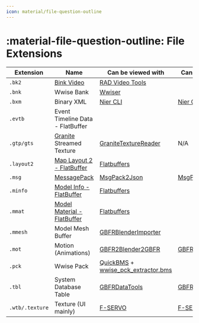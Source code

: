 ```yaml
---
icon: material/file-question-outline
---
```


# :material-file-question-outline: File Extensions

| Extension | Name                       | Can be viewed with   | Can be edited with |
| ----------|----------------------------|----------------------|--------------------|
| `.bk2`    | [Bink Video](https://www.radgametools.com/bnkmain.htm) | [RAD Video Tools](https://www.radgametools.com/bnkdown.htm)
| `.bnk`    | Wwise Bank                 | [Wwiser](https://github.com/bnnm/wwiser)  |
| `.bxm`    | Binary XML                 | [Nier CLI](https://github.com/ArthurHeitmann/nier_cli/releases) | [Nier CLI](https://github.com/ArthurHeitmann/nier_cli/releases) |
| `.evtb`   | Event Timeline Data - FlatBuffer |                |
| `.gtp/gts`| [Granite](https://unity.com/products/granite-sdk) Streamed Texture | [GraniteTextureReader](https://github.com/Nenkai/GraniteTextureReader) | N/A |
| `.layout2`| [Map Layout 2 - FlatBuffer](https://github.com/Nenkai/010GameTemplates/blob/main/Cygames/Granblue%20Fantasy%20-%20Relink/Layout2_LayoutBin.fbs) | [Flatbuffers](https://github.com/google/flatbuffers/releases/)
| `.msg`    | [MessagePack](https://msgpack.org/index.html)  | [MsgPack2Json](https://github.com/Nenkai/MsgPack2Json) | [MsgPack2Json](https://github.com/Nenkai/MsgPack2Json)
| `.minfo`  | [Model Info - FlatBuffer](https://github.com/Nenkai/010GameTemplates/blob/main/Cygames/Granblue%20Fantasy%20-%20Relink/MInfo_ModelInfo.fbs) | [Flatbuffers](https://github.com/google/flatbuffers/releases/)
| `.mmat`   | [Model Material - FlatBuffer](https://github.com/Nenkai/010GameTemplates/blob/main/Cygames/Granblue%20Fantasy%20-%20Relink/MMat_ModelMaterial.fbs) | [Flatbuffers](https://github.com/google/flatbuffers/releases/)
| `.mmesh`  | Model Mesh Buffer          | [GBFRBlenderImporter](https://github.com/WistfulHopes/GBFRBlenderImporter/releases) | 
| `.mot`    | Motion (Animations)        | [GBFR2Blender2GBFR](https://github.com/WistfulHopes/GBFR2Blender2GBFR) | [GBFR2Blender2GBFR](https://github.com/WistfulHopes/GBFR2Blender2GBFR)  |
| `.pck`    | Wwise Pack                 | [QuickBMS](https://aluigi.altervista.org/quickbms.htm) + [wwise_pck_extractor.bms](https://github.com/bnnm/wwiser-utils/blob/master/scripts/wwise_pck_extractor.bms) | 
| `.tbl`    | System Database Table | [GBFRDataTools](https://github.com/Nenkai/GBFRDataTools) | [GBFRDataTools](https://github.com/Nenkai/GBFRDataTools) |
| `.wtb/.texture` | Texture (UI mainly)        | [F-SERVO](https://github.com/ArthurHeitmann/F-SERVO) | [F-SERVO](https://github.com/ArthurHeitmann/F-SERVO)  |